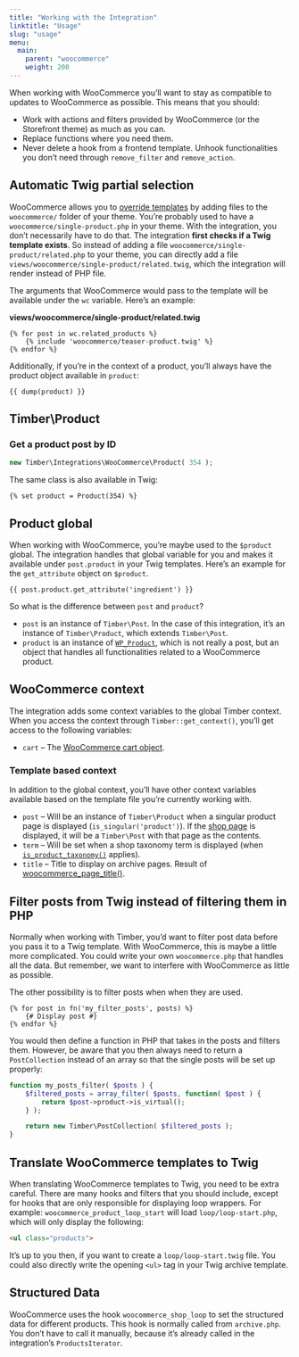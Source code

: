 ```yaml
---
title: "Working with the Integration"
linktitle: "Usage"
slug: "usage"
menu:
  main:
    parent: "woocommerce"
    weight: 200
---
```


When working with WooCommerce you’ll want to stay as compatible to updates to WooCommerce as possible. This means that you should:

- Work with actions and filters provided by WooCommerce (or the Storefront theme) as much as you can.
- Replace functions where you need them.
- Never delete a hook from a frontend template. Unhook functionalities you don’t need through `remove_filter` and `remove_action`.

## Automatic Twig partial selection

WooCommerce allows you to [override templates](https://docs.woocommerce.com/document/template-structure/) by adding files to the `woocommerce/` folder of your theme. You’re probably used to have a `woocommerce/single-product.php` in your theme. With the integration, you don’t necessarily have to do that. The integration **first checks if a Twig template exists**. So instead of adding a file `woocommerce/single-product/related.php` to your theme, you can directly add a file `views/woocommerce/single-product/related.twig`, which the integration will render instead of PHP file.

The arguments that WooCommerce would pass to the template will be available under the `wc` variable. Here’s an example:

**views/woocommerce/single-product/related.twig**

```twig
{% for post in wc.related_products %}
    {% include 'woocommerce/teaser-product.twig' %}
{% endfor %}
```

Additionally, if you’re in the context of a product, you’ll always have the product object available in `product`:

```twig
{{ dump(product) }}
```

## Timber\Product

### Get a product post by ID

```php
new Timber\Integrations\WooCommerce\Product( 354 );
```

The same class is also available in Twig:

```twig
{% set product = Product(354) %}
```

## Product global

When working with WooCommerce, you’re maybe used to the `$product` global. The integration handles that global variable for you and makes it available under `post.product` in your Twig templates. Here’s an example for the `get_attribute` object on `$product`.

```twig
{{ post.product.get_attribute('ingredient') }}
```

So what is the difference between `post` and `product`?

- `post` is an instance of `Timber\Post`. In the case of this integration, it’s an instance of `Timber\Product`, which extends `Timber\Post`.
- `product` is an instance of [`WP_Product`](https://docs.woocommerce.com/wc-apidocs/class-WC_Product.html), which is not really a post, but an object that handles all functionalities related to a WooCommerce product. 

## WooCommerce context

The integration adds some context variables to the global Timber context. When you access the context through `Timber::get_context()`, you’ll get access to the following variables:

- `cart` – The [WooCommerce cart object](https://docs.woocommerce.com/wc-apidocs/class-WC_Cart.html).

### Template based context

In addition to the global context, you’ll have other context variables available based on the template file you’re currently working with.

- `post` – Will be an instance of `Timber\Product` when a singular product page is displayed (`is_singular('product')`). If the [shop page](https://docs.woocommerce.com/document/woocommerce-pages/) is displayed, it will be a `Timber\Post` with that page as the contents.
- `term` – Will be set when a shop taxonomy term is displayed (when [`is_product_taxonomy()`](https://docs.woocommerce.com/wc-apidocs/function-is_product_taxonomy.html) applies).
- `title` – Title to display on archive pages. Result of [woocommerce_page_title()](https://docs.woocommerce.com/wc-apidocs/function-woocommerce_page_title.html).

## Filter posts from Twig instead of filtering them in PHP

Normally when working with Timber, you’d want to filter post data before you pass it to a Twig template. With WooCommerce, this is maybe a little more complicated. You could write your own `woocommerce.php` that handles all the data. But remember, we want to interfere with WooCommerce as little as possible.

The other possibility is to filter posts when when they are used.

```twig
{% for post in fn('my_filter_posts', posts) %}
    {# Display post #}
{% endfor %}
```

You would then define a function in PHP that takes in the posts and filters them. However, be aware that you then always need to return a `PostCollection` instead of an array so that the single posts will be set up properly:

```php
function my_posts_filter( $posts ) {
    $filtered_posts = array_filter( $posts, function( $post ) {
        return $post->product->is_virtual();
    } );

    return new Timber\PostCollection( $filtered_posts );
}
```

## Translate WooCommerce templates to Twig

When translating WooCommerce templates to Twig, you need to be extra careful. There are many hooks and filters that you should include, except for hooks that are only responsible for displaying loop wrappers. For example: `woocommerce_product_loop_start` will load `loop/loop-start.php`, which will only display the following:

```html
<ul class="products">
```

It’s up to you then, if you want to create a `loop/loop-start.twig` file. You could also directly write the opening `<ul>` tag in your Twig archive template.

## Structured Data

WooCommerce uses the hook `woocommerce_shop_loop` to set the structured data for different products. This hook is normally called from `archive.php`. You don’t have to call it manually, because it’s already called in the integration’s `ProductsIterator`.
